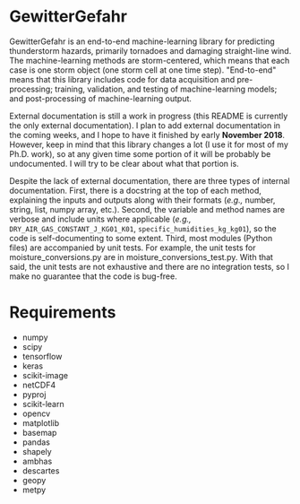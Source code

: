 # GewitterGefahr

GewitterGefahr is an end-to-end machine-learning library for predicting thunderstorm hazards, primarily tornadoes and damaging straight-line wind.  The machine-learning methods are storm-centered, which means that each case is one storm object (one storm cell at one time step).  "End-to-end" means that this library includes code for data acquisition and pre-processing; training, validation, and testing of machine-learning models; and post-processing of machine-learning output.

External documentation is still a work in progress (this README is currently the only external documentation).  I plan to add external documentation in the coming weeks, and I hope to have it finished by early **November 2018**.  However, keep in mind that this library changes a lot (I use it for most of my Ph.D. work), so at any given time some portion of it will be probably be undocumented.  I will try to be clear about what that portion is.

Despite the lack of external documentation, there are three types of internal documentation.  First, there is a docstring at the top of each method, explaining the inputs and outputs along with their formats (*e.g.,* number, string, list, numpy array, etc.).  Second, the variable and method names are verbose and include units where applicable (*e.g.,* `DRY_AIR_GAS_CONSTANT_J_KG01_K01`, `specific_humidities_kg_kg01`), so the code is self-documenting to some extent.  Third, most modules (Python files) are accompanied by unit tests.  For example, the unit tests for moisture_conversions.py are in moisture_conversions_test.py.  With that said, the unit tests are not exhaustive and there are no integration tests, so I make no guarantee that the code is bug-free.

# Requirements

* numpy
* scipy
* tensorflow
* keras
* scikit-image
* netCDF4
* pyproj
* scikit-learn
* opencv
* matplotlib
* basemap
* pandas
* shapely
* ambhas
* descartes
* geopy
* metpy
